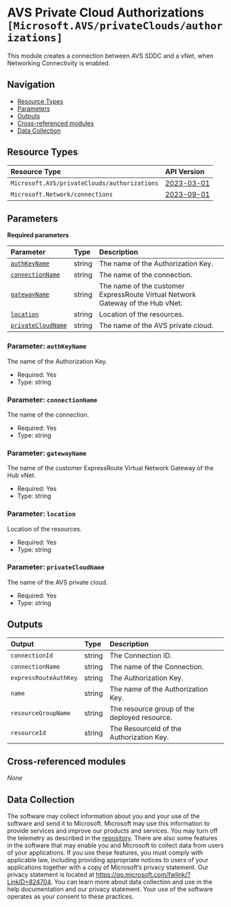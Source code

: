 # AVS Private Cloud Authorizations `[Microsoft.AVS/privateClouds/authorizations]`

This module creates a connection between AVS SDDC and a vNet, when Networking Connectivity is enabled.

## Navigation

- [Resource Types](#Resource-Types)
- [Parameters](#Parameters)
- [Outputs](#Outputs)
- [Cross-referenced modules](#Cross-referenced-modules)
- [Data Collection](#Data-Collection)

## Resource Types

| Resource Type | API Version |
| :-- | :-- |
| `Microsoft.AVS/privateClouds/authorizations` | [2023-03-01](https://learn.microsoft.com/en-us/azure/templates/Microsoft.AVS/privateClouds/authorizations) |
| `Microsoft.Network/connections` | [2023-09-01](https://learn.microsoft.com/en-us/azure/templates/Microsoft.Network/connections) |

## Parameters

**Required parameters**

| Parameter | Type | Description |
| :-- | :-- | :-- |
| [`authKeyName`](#parameter-authkeyname) | string | The name of the Authorization Key. |
| [`connectionName`](#parameter-connectionname) | string | The name of the connection. |
| [`gatewayName`](#parameter-gatewayname) | string | The name of the customer ExpressRoute Virtual Network Gateway of the Hub vNet. |
| [`location`](#parameter-location) | string | Location of the resources. |
| [`privateCloudName`](#parameter-privatecloudname) | string | The name of the AVS private cloud. |

### Parameter: `authKeyName`

The name of the Authorization Key.

- Required: Yes
- Type: string

### Parameter: `connectionName`

The name of the connection.

- Required: Yes
- Type: string

### Parameter: `gatewayName`

The name of the customer ExpressRoute Virtual Network Gateway of the Hub vNet.

- Required: Yes
- Type: string

### Parameter: `location`

Location of the resources.

- Required: Yes
- Type: string

### Parameter: `privateCloudName`

The name of the AVS private cloud.

- Required: Yes
- Type: string


## Outputs

| Output | Type | Description |
| :-- | :-- | :-- |
| `connectionId` | string | The Connection ID. |
| `connectionName` | string | The name of the Connection. |
| `expressRouteAuthKey` | string | The Authorization Key. |
| `name` | string | The name of the Authorization Key. |
| `resourceGroupName` | string | The resource group of the deployed resource. |
| `resourceId` | string | The ResourceId of the Authorization Key. |

## Cross-referenced modules

_None_

## Data Collection

The software may collect information about you and your use of the software and send it to Microsoft. Microsoft may use this information to provide services and improve our products and services. You may turn off the telemetry as described in the [repository](https://aka.ms/avm/telemetry). There are also some features in the software that may enable you and Microsoft to collect data from users of your applications. If you use these features, you must comply with applicable law, including providing appropriate notices to users of your applications together with a copy of Microsoft’s privacy statement. Our privacy statement is located at <https://go.microsoft.com/fwlink/?LinkID=824704>. You can learn more about data collection and use in the help documentation and our privacy statement. Your use of the software operates as your consent to these practices.
